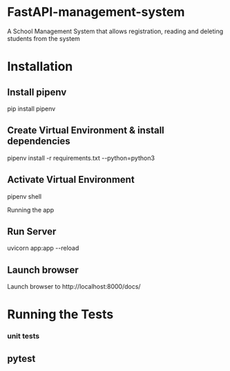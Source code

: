 # FastAPI-management-system
A School Management System that allows registration, reading and deleting students from the system

# Installation

## Install pipenv
pip install  pipenv

## Create Virtual Environment & install dependencies
pipenv install -r requirements.txt --python=python3

## Activate Virtual Environment
pipenv shell

Running the app

## Run Server
uvicorn app:app --reload

## Launch browser
Launch browser to http://localhost:8000/docs/ 

# Running the Tests
### unit tests
## pytest



